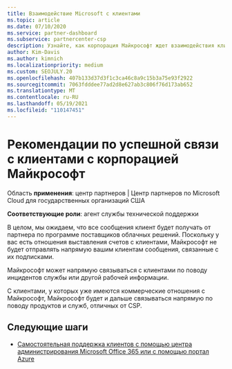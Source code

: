 ```yaml
---
title: Взаимодействие Microsoft с клиентами
ms.topic: article
ms.date: 07/10/2020
ms.service: partner-dashboard
ms.subservice: partnercenter-csp
description: Узнайте, как корпорация Майкрософт ждет взаимодействия клиентов между клиентами и партнерами в программе поставщика облачных решений.
author: Kim-Davis
ms.author: kimnich
ms.localizationpriority: medium
ms.custom: SEOJULY.20
ms.openlocfilehash: 407b133d37d3f1c3ca46c8a9c15b3a75e93f2922
ms.sourcegitcommit: 7063fdddee77ad2d8e627ab3c806f76d173ab652
ms.translationtype: MT
ms.contentlocale: ru-RU
ms.lasthandoff: 05/19/2021
ms.locfileid: "110147451"
---
```

# <a name="guidelines-for-successful-customer-communication-with-microsoft"></a>Рекомендации по успешной связи с клиентами с корпорацией Майкрософт

Область **применения**: центр партнеров | Центр партнеров по Microsoft Cloud для государственных организаций США

**Соответствующие роли**: агент службы технической поддержки

В целом, мы ожидаем, что все сообщения клиент будет получать от партнера по программе поставщиков облачных решений. Поскольку у вас есть отношения выставления счетов с клиентами, Майкрософт не будет отправлять напрямую вашим клиентам сообщения, связанные с их подписками.

Майкрософт может напрямую связываться с клиентами по поводу инцидентов службы или другой рабочей информации.

С клиентами, у которых уже имеются коммерческие отношения с Майкрософт, Майкрософт будет и дальше связываться напрямую по поводу продуктов и служб, отличных от CSP.

## <a name="next-steps"></a>Следующие шаги

- [Самостоятельная поддержка клиентов с помощью центра администрирования Microsoft Office 365 или с помощью портал Azure](customer-self-support.md)
